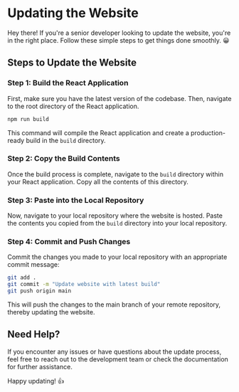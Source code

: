 # Updating the Website

Hey there! If you're a senior developer looking to update the website, you're in the right place. Follow these simple steps to get things done smoothly. 😀

## Steps to Update the Website

### Step 1: Build the React Application

First, make sure you have the latest version of the codebase. Then, navigate to the root directory of the React application.

```bash
npm run build
```

This command will compile the React application and create a production-ready build in the `build` directory.

### Step 2: Copy the Build Contents

Once the build process is complete, navigate to the `build` directory within your React application. Copy all the contents of this directory.

### Step 3: Paste into the Local Repository

Now, navigate to your local repository where the website is hosted. Paste the contents you copied from the `build` directory into your local repository.

### Step 4: Commit and Push Changes

Commit the changes you made to your local repository with an appropriate commit message:

```bash
git add .
git commit -m "Update website with latest build"
git push origin main
```

This will push the changes to the main branch of your remote repository, thereby updating the website.

## Need Help?

If you encounter any issues or have questions about the update process, feel free to reach out to the development team or check the documentation for further assistance.

Happy updating! 👍

